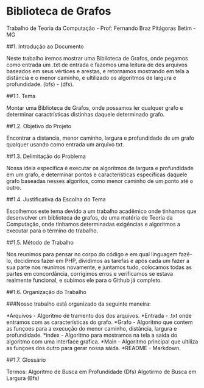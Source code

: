 # Biblioteca de Grafos
Trabalho de Teoria da Computação - Prof: Fernando Braz
Pitágoras Betim - MG

##1. Introdução ao Documento

Neste trabalho iremos mostrar uma Biblioteca de Grafos, onde pegamos como entrada um .txt de entrada
e fazemos uma leitura de des arquivos baseados em seus vértices e arestas, e retornamos mostrando em tela
a distância e o menor caminho, e ultilizado os algoritmos de largura e profundidade. (bfs) - (dfs).


##1.1. Tema

Montar uma Biblioteca de Grafos, onde possamos ler qualquer grafo e determinar caractrísticas distinhas daquele 
determinado grafo.

##1.2. Objetivo do Projeto

Encontrar a distancia, menor caminho, largura e profundidade de um grafo qualquer usando como entrada um arquivo txt.


##1.3. Delimitação do Problema

Nossa ideia específica é executar os algoritmos de largura e profundidade em um grafo, e determinar
pontos e características específicas daquele grafo baseadas nesses algoritos, como menor caminho
de um ponto até o outro.


##1.4. Justificativa da Escolha do Tema

Escolhemos este tema devido a um trabalho acadêmico onde tinhamos que desenvolver um biblioteca de grafos,
de uma matéria de Teoria da Computação, onde tínhamos determinadas exigências e algoritmos a executar
para o término do trabalho.


##1.5. Método de Trabalho

Nos reunimos para pensar no corpo do código e em qual linguagem fazê-lo, decidimos fazer em PHP, dividimos as tarefas
e após cada um fazer a sua parte nos reunimos novamente, e juntamos tudo, colocamos todas as partes em concordância,
corrigimos erros e verificamos se estava realmente funcional, e subimos ele para o Github já completo.


##1.6. Organização do Trabalho

###Nosso trabalho está organizado da seguinte maneira:

*Arquivos - Algoritmo de tramento dos dos arquivos.
*Entrada - .txt onde entramos com as características do grafo.
*Grafo - Algoritmo que contem as funçoes para a execução do menor caminho, distãncia, largura e profundidade.
*index - Algoritmo para mostramos na tela a saída do algoritmo com uma interface grafica.
*Main - Algoritmo principal que ultiliza as funçoes dos outro para gerar nossa sáida.
*README - Markdown.


##1.7. Glossário

Termos:
Algoritmo de Busca em Profundidade (Dfs)
Algotirmo de Busca em Largura (Bfs)

